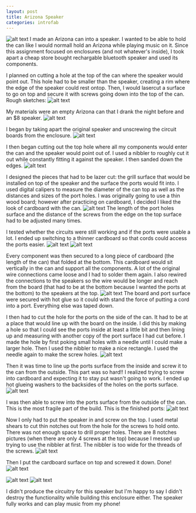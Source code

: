 ```yaml
---
layout: post
title: Arizona Speaker
categories: introfab
---
```


![alt text](https://raw.githubusercontent.com/jirrian/jirrian.github.io/master/images/introfab/arizonaSpeaker/finished.jpg)
I made an Arizona can into a speaker. I wanted to be able to hold the can like I would normall hold an Arizona while playing music on it. Since this assignment focused on enclosures (and not whatever's inside), I took apart a cheap store bought rechargable bluetooth speaker and used its components.

I planned on cutting a hole at the top of the can where the speaker would point out. This hole had to be smaller than the speaker, creating a rim where the edge of the speaker could rest ontop. Then, I would lasercut a surface to go on top and secure it with screws going down into the top of the can.
Rough sketches:
![alt text](https://raw.githubusercontent.com/jirrian/jirrian.github.io/master/images/introfab/arizonaSpeaker/sketch.jpg)

My materials were an empty Arizona can that I drank the night before and an $8 speaker.
![alt text](https://github.com/jirrian/jirrian.github.io/blob/master/images/introfab/arizonaSpeaker/raw_materials.jpg?raw=true)

I began by taking apart the original speaker and unscrewing the circuit boards from the enclosure.
![alt text](https://raw.githubusercontent.com/jirrian/jirrian.github.io/master/images/introfab/arizonaSpeaker/original_speaker.jpg)

I then began cutting out the top hole where all my components would enter the can and the speaker would point out of. I used a nibbler to roughly cut it out while constantly fitting it against the speaker. I then sanded down the edges.
![alt text](https://github.com/jirrian/jirrian.github.io/blob/master/images/introfab/arizonaSpeaker/top_hole?raw=true)

I designed the pieces that had to be lazer cut: the grill surface that would be installed on top of the speaker and the surface the ports would fit into. I used digital calipers to measure the diameter of the can top as well as the distances and sizes of the port holes. I was originally going to use a thin wood board; however after practicing on cardboard, I decided I liked the look of cardboard with the can.
![alt text](https://raw.githubusercontent.com/jirrian/jirrian.github.io/master/images/introfab/arizonaSpeaker/lazercut_parts.jpg)
The length of the port holes surface and the distance of the screws from the edge on the top surface had to be adjusted many times.

I tested whether the circuits were still working and if the ports were usable a lot. I ended up switching to a thinner cardboard so that cords could access the ports easier.
![alt text](https://raw.githubusercontent.com/jirrian/jirrian.github.io/master/images/introfab/arizonaSpeaker/testing_port_holes.jpg)
![alt text](https://raw.githubusercontent.com/jirrian/jirrian.github.io/master/images/introfab/arizonaSpeaker/cardboard_thickness.jpg)

Every component was then secured to a long piece of cardboard (the length of the can) that folded at the bottom. This cardboard would sit vertically in the can and support all the components. A lot of the original wire connections came loose and I had to solder them again. I also rewired the connections to the speakers so the wire would be longer and reach from the board (that had to be at the bottom because I wanted the ports at the bottom) to the speakers at the top.
![alt text](https://github.com/jirrian/jirrian.github.io/blob/master/images/introfab/arizonaSpeaker/insides.jpg?raw=true)
The board and port surface were secured with hot glue so it could with stand the force of putting a cord into a port. Everything else was taped down.

I then had to cut the hole for the ports on the side of the can. It had to be at a place that would line up with the board on the inside. I did this by making a hole so that I could see the ports inside at least a little bit and then lining up and measuring with another copy of the port surface I had cut before. 
I made the hole by first poking small holes with a needle until I could make a larger hole. Then I used the nibbler to make a nice rectangle. I used the needle again to make the screw holes.
![alt text](https://raw.githubusercontent.com/jirrian/jirrian.github.io/master/images/introfab/arizonaSpeaker/hole_cutting_process.jpg)

Then it was time to line up the ports surface from the inside and screw it to the can from the outside. This part was so hard!! I realized trying to screw into cardboard and expecting it to stay put wasn't going to work. I ended up hot glueing washers to the backsides of the holes on the ports surface.
![alt text](https://raw.githubusercontent.com/jirrian/jirrian.github.io/master/images/introfab/arizonaSpeaker/glued_board_washers.jpg)

I was then able to screw into the ports surface from the outside of the can. This is the most fragile part of the build. This is the finished ports:
![alt text](https://raw.githubusercontent.com/jirrian/jirrian.github.io/master/images/introfab/arizonaSpeaker/ports.jpg)

Now I only had to put the speaker in and screw on the top. I used metal shears to cut thin notches out from the hole for the screws to hold onto. There was not enough space to drill proper holes. There are 8 notches pictures (when there are only 4 screws at the top) because I messed up trying to use the nibbler at first. The nibbler is too wide for the threads of the screws.
![alt text](https://raw.githubusercontent.com/jirrian/jirrian.github.io/master/images/introfab/arizonaSpeaker/top_screw_notches.jpg)

Then I put the cardboard surface on top and screwed it down. Done!
![alt text](https://raw.githubusercontent.com/jirrian/jirrian.github.io/master/images/introfab/arizonaSpeaker/finished_top.jpg)

![alt text](https://raw.githubusercontent.com/jirrian/jirrian.github.io/master/images/introfab/arizonaSpeaker/finished2.jpg)
![alt text](https://raw.githubusercontent.com/jirrian/jirrian.github.io/master/images/introfab/arizonaSpeaker/finished3.jpg)

I didn't produce the circuitry for this speaker but I'm happy to say I didn't destroy the functionality while building this enclosure either. The speaker fully works and can play music from my phone!




